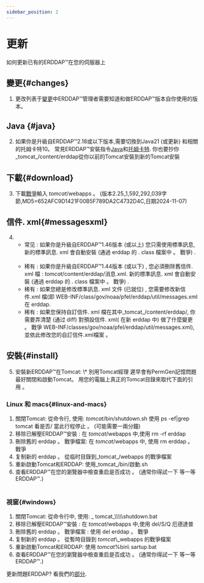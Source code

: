 ```yaml
---
sidebar_position: 2
---
```

# 更新
如何更新已有的ERDDAP™在您的伺服器上

## 變更{#changes} 
1. 更改列表于[變更](/changes)中ERDDAP™管理者需要知道和做ERDDAP™版本自你使用的版本。
     
## Java {#java} 
2. 如果你是升級自ERDDAP™2.18或以下版本,需要切換到Java21 (或更新) 和相關的托姆卡特10。 常見ERDDAP™安裝指令[Java](/docs/server-admin/deploy-install#java)和[托姆卡特](/docs/server-admin/deploy-install#tomcat). 你也要抄你_tomcat_/content/erddap從你以前的Tomcat安裝到新的Tomcat安裝

## 下載{#download} 
3. 下載[戰爭](https://github.com/ERDDAP/erddap/releases/download/v2.25.1/erddap.war)輸入 _tomcat_/webapps 。
     (版本2.25_1,592,292,039字節,MD5=652AFC9D1421F00B5F789DA2C4732D4C,日期2024-11-07) 
     
## 信件. xml{#messagesxml} 
4. 
    * 常见 : 如果你是升級自ERDDAP™1.46版本 (或以上) 您只需使用標準訊息, 新的標準訊息. xml 會自動安裝 (通過 erddap 的 . class 檔案中 。 戰爭) .
         
    * 稀有 : 如果你是升級自ERDDAP™1.44版本 (或以下) ,
您必須刪除舊信件. xml 檔 :
        _tomcat_/content/erddap/消息.xml.
新的標準訊息. xml 會自動安裝 (通過 erddap 的 . class 檔案中 。 戰爭) .
         
    * 稀有 : 如果您總是修改標準訊息. xml 文件 (已就位) ,
您需要修改新信件.xml 檔(即
WEB-INF/class/gov/noaa/pfel/erddap/util/messages.xml 在 erddap.
         
    * 稀有 : 如果您保持自訂信件. xml 檔在其中_tomcat_/content/erddap/,
你需要弄清楚 (通过 diff) 對預設信件. xml( 在新 erddap 中) 做了什麼變更 。 戰爭
WEB-INF/classes/gov/noaa/pfel/erddap/util/messages.xml),並依此修改您的自訂信件.xml檔案 。
         
## 安裝{#install} 
5. 安裝新ERDDAP™在Tomcat:
\\* 別用Tomcat經理 遲早會有PermGen記憶問題 最好關閉和啟動Tomcat。
用您的電腦上真正的Tomcat目錄來取代下面的引用 。
     
### Linux 和 macs{#linux-and-macs} 
1. 關閉Tomcat: 從命令行, 使用: _tomcat_/bin/shutdown.sh
使用 ps -ef|grep tomcat 看是否/ 當此行程停止 。 (可能需要一兩分鐘) 
2. 移除已解壓ERDDAP™安裝 : 在 _tomcat_/webapps 中,使用
rm -rf erddap
3. 刪除舊的 erddap 。 戰爭檔案: 在 _tomcat_/webapps 中, 使用 rm erddap 。 戰爭
4. 复制新的 erddap 。 從临时目錄到_tomcat_/webapps 的戰爭檔案
5. 重新啟動Tomcat和ERDDAP: 使用_tomcat_/bin/啟動.sh
6. 查看ERDDAP™在您的瀏覽器中檢查重启是否成功 。
     (通常你得試一下 等一等ERDDAP™.)   
             
### 視窗{#windows} 
1. 關閉Tomcat: 從命令行中, 使用: _ tomcat_\\\\\\\\\shutdown.bat
2. 移除已解壓ERDDAP™安裝 : 在 _tomcat_/webapps 中,使用
del/S/Q 厄德達普
3. 刪除舊的 erddap 。 戰爭檔案 : 使用 del erddap 。 戰爭
4. 复制新的 erddap 。 從暫時目錄到 _tomcat_\\_webapps 的戰爭檔案
5. 重新啟動Tomcat和ERDDAP: 使用 _tomcat_%bin\\ sartup.bat
6. 查看ERDDAP™在您的瀏覽器中檢查重启是否成功 。
     (通常你得試一下 等一等ERDDAP™.) 

更新問題ERDDAP? 看我們的[部分](/docs/intro#support).
